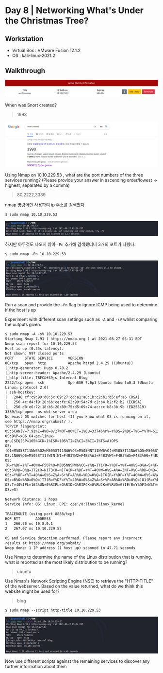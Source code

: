 # Day 8 | Networking What's Under the Christmas Tree?

## Workstation
- Virtual Box : VMware Fusion 12.1.2
- OS : kali-linux-2021.2

## Walkthrough
![attackbox](https://github.com/jasperkim425/Walkthrough/blob/main/TryHackMe/25%20Days%20of%20Cyber%20Security/Day%208/image/attackbox.png)

When was Snort created?

> 1998

![snort](https://github.com/jasperkim425/Walkthrough/blob/main/TryHackMe/25%20Days%20of%20Cyber%20Security/Day%208/image/snort.png)

Using Nmap on 10.10.229.53 , what are the port numbers of the three services running?  (Please provide your answer in ascending order/lowest -> highest, separated by a comma)

> 80,2222,3389

nmap 명령어만 사용하여 ip 주소를 검색했다.

```
$ sudo nmap 10.10.229.53
```

![nmap](https://github.com/jasperkim425/Walkthrough/blob/main/TryHackMe/25%20Days%20of%20Cyber%20Security/Day%208/image/nmap.png)

하지만 아무것도 나오지 않아 `-Pn` 추가해 검색했더니 3개의 포트가 나왔다.

```
$ sudo nmap -Pn 10.10.229.53
```

![nmap-Pn](https://github.com/jasperkim425/Walkthrough/blob/main/TryHackMe/25%20Days%20of%20Cyber%20Security/Day%208/image/nmap-Pn.png)

Run a scan and provide the `-Pn` flag to ignore ICMP being used to determine if the host is up

Experiment with different scan settings such as `-A` and `-sV` whilst comparing the outputs given.

```
$ sudo nmap -A -sV 10.10.229.53
Starting Nmap 7.91 ( https://nmap.org ) at 2021-08-27 05:31 EDT
Nmap scan report for 10.10.229.53
Host is up (0.25s latency).
Not shown: 997 closed ports
PORT     STATE SERVICE       VERSION
80/tcp   open  http          Apache httpd 2.4.29 ((Ubuntu))
|_http-generator: Hugo 0.78.2
|_http-server-header: Apache/2.4.29 (Ubuntu)
|_http-title: TBFC&#39;s Internal Blog
2222/tcp open  ssh           OpenSSH 7.6p1 Ubuntu 4ubuntu0.3 (Ubuntu Linux; protocol 2.0)
| ssh-hostkey: 
|   2048 cf:c9:99:d0:5c:09:27:cd:a1:a8:1b:c2:b1:d5:ef:a6 (RSA)
|   256 4c:d4:f9:20:6b:ce:fc:62:99:54:7d:c2:b4:b2:f2:b2 (ECDSA)
|_  256 d0:e6:72:18:b5:20:89:75:d5:69:74:ac:cc:b8:3b:9b (ED25519)
3389/tcp open  ms-wbt-server xrdp
No exact OS matches for host (If you know what OS is running on it, see https://nmap.org/submit/ ).
TCP/IP fingerprint:
OS:SCAN(V=7.91%E=4%D=8/27%OT=80%CT=1%CU=33746%PV=Y%DS=2%DC=T%G=Y%TM=6128B11
OS:B%P=x86_64-pc-linux-gnu)SEQ(SP=105%GCD=1%ISR=105%TI=Z%CI=Z%II=I%TS=A)OPS
OS:(O1=M505ST11NW6%O2=M505ST11NW6%O3=M505NNT11NW6%O4=M505ST11NW6%O5=M505ST1
OS:1NW6%O6=M505ST11)WIN(W1=F4B3%W2=F4B3%W3=F4B3%W4=F4B3%W5=F4B3%W6=F4B3)ECN
OS:(R=Y%DF=Y%T=40%W=F507%O=M505NNSNW6%CC=Y%Q=)T1(R=Y%DF=Y%T=40%S=O%A=S+%F=A
OS:S%RD=0%Q=)T2(R=N)T3(R=N)T4(R=Y%DF=Y%T=40%W=0%S=A%A=Z%F=R%O=%RD=0%Q=)T5(R
OS:=Y%DF=Y%T=40%W=0%S=Z%A=S+%F=AR%O=%RD=0%Q=)T6(R=Y%DF=Y%T=40%W=0%S=A%A=Z%F
OS:=R%O=%RD=0%Q=)T7(R=Y%DF=Y%T=40%W=0%S=Z%A=S+%F=AR%O=%RD=0%Q=)U1(R=Y%DF=N%
OS:T=40%IPL=164%UN=0%RIPL=G%RID=G%RIPCK=G%RUCK=G%RUD=G)IE(R=Y%DFI=N%T=40%CD
OS:=S)

Network Distance: 2 hops
Service Info: OS: Linux; CPE: cpe:/o:linux:linux_kernel

TRACEROUTE (using port 8888/tcp)
HOP RTT       ADDRESS
1   266.70 ms 10.8.0.1
2   267.07 ms 10.10.229.53

OS and Service detection performed. Please report any incorrect results at https://nmap.org/submit/ .
Nmap done: 1 IP address (1 host up) scanned in 47.71 seconds

```

Use Nmap to determine the name of the Linux distribution that is running, what is reported as the most likely distribution to be running?

> ubuntu

Use Nmap's Network Scripting Engine (NSE) to retrieve the "HTTP-TITLE" of the webserver. Based on the value returned, what do we think this website might be used for?

> blog

```
$ sudo nmap --script http-title 10.10.229.53
```

![nmapscript](https://github.com/jasperkim425/Walkthrough/blob/main/TryHackMe/25%20Days%20of%20Cyber%20Security/Day%208/image/nmapscript.png)

Now use different scripts against the remaining services to discover any further information about them
